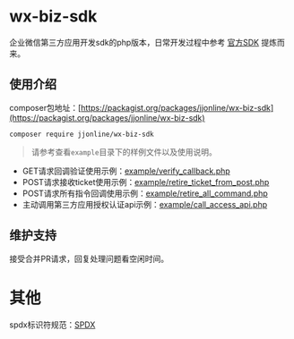 # wx-biz-sdk
 
企业微信第三方应用开发sdk的php版本，日常开发过程中参考 [官方SDK](https://github.com/sbzhu/weworkapi_php/blob/master/callback/pkcs7Encoder.php) 提炼而来。

## 使用介绍

composer包地址：[https://packagist.org/packages/jjonline/wx-biz-sdk](https://packagist.org/packages/jjonline/wx-biz-sdk)

````
composer require jjonline/wx-biz-sdk
````

> 请参考查看`example`目录下的样例文件以及使用说明。

* GET请求回调验证使用示例：[example/verify_callback.php](https://github.com/jjonline/wx-biz-sdk/blob/master/example/verify_callback.php)
* POST请求接收ticket使用示例：[example/retire_ticket_from_post.php](https://github.com/jjonline/wx-biz-sdk/blob/master/example/retire_ticket_from_post.php)
* POST请求所有指令回调使用示例：[example/retire_all_command.php](https://github.com/jjonline/wx-biz-sdk/blob/master/example/retire_all_command.php)
* 主动调用第三方应用授权认证api示例：[example/call_access_api.php](https://github.com/jjonline/wx-biz-sdk/blob/master/example/call_access_api.php)

## 维护支持

接受合并PR请求，回复处理问题看空闲时间。

# 其他

spdx标识符规范：[SPDX](https://spdx.org/licenses/)
